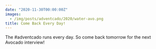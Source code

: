 ```yaml
---
date: "2020-11-30T00:00:00Z"
images:
  - /img/posts/adventcado/2020/water-avo.png
title: Come Back Every Day!
---
```


The #adventcado runs every day. So come back tomorrow for the next Avocado interview!